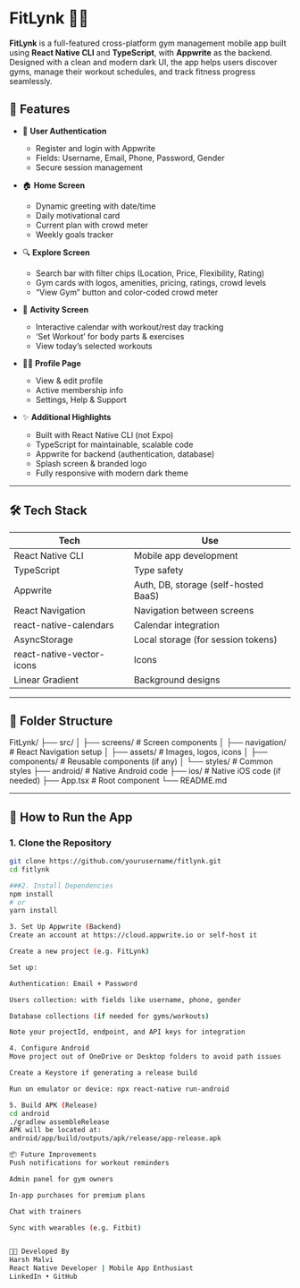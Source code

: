 # FitLynk 🏋️‍♂️

**FitLynk** is a full-featured cross-platform gym management mobile app built using **React Native CLI** and **TypeScript**, with **Appwrite** as the backend. Designed with a clean and modern dark UI, the app helps users discover gyms, manage their workout schedules, and track fitness progress seamlessly.

## 📱 Features

- 🔐 **User Authentication**  
  - Register and login with Appwrite
  - Fields: Username, Email, Phone, Password, Gender
  - Secure session management

- 🏠 **Home Screen**  
  - Dynamic greeting with date/time  
  - Daily motivational card  
  - Current plan with crowd meter  
  - Weekly goals tracker  

- 🔍 **Explore Screen**  
  - Search bar with filter chips (Location, Price, Flexibility, Rating)  
  - Gym cards with logos, amenities, pricing, ratings, crowd levels  
  - “View Gym” button and color-coded crowd meter  

- 📆 **Activity Screen**  
  - Interactive calendar with workout/rest day tracking  
  - ‘Set Workout’ for body parts & exercises  
  - View today’s selected workouts  

- 🙍‍♂️ **Profile Page**  
  - View & edit profile  
  - Active membership info  
  - Settings, Help & Support  

- ✨ **Additional Highlights**  
  - Built with React Native CLI (not Expo)  
  - TypeScript for maintainable, scalable code  
  - Appwrite for backend (authentication, database)  
  - Splash screen & branded logo  
  - Fully responsive with modern dark theme  

---

## 🛠️ Tech Stack

| Tech                      | Use                                  |
|---------------------------|--------------------------------------|
| React Native CLI          | Mobile app development               |
| TypeScript                | Type safety                          |
| Appwrite                  | Auth, DB, storage (self-hosted BaaS) |
| React Navigation          | Navigation between screens           |
| react-native-calendars    | Calendar integration                 |
| AsyncStorage              | Local storage (for session tokens)   |
| react-native-vector-icons | Icons                                |
| Linear Gradient           | Background designs                   |

---

## 🧱 Folder Structure

FitLynk/
├── src/
│ ├── screens/ # Screen components
│ ├── navigation/ # React Navigation setup
│ ├── assets/ # Images, logos, icons
│ ├── components/ # Reusable components (if any)
│ └── styles/ # Common styles
├── android/ # Native Android code
├── ios/ # Native iOS code (if needed)
├── App.tsx # Root component
└── README.md

---

## 🚀 How to Run the App

### 1. Clone the Repository

```bash
git clone https://github.com/yourusername/fitlynk.git
cd fitlynk

###2. Install Dependencies
npm install
# or
yarn install

3. Set Up Appwrite (Backend)
Create an account at https://cloud.appwrite.io or self-host it

Create a new project (e.g. FitLynk)

Set up:

Authentication: Email + Password

Users collection: with fields like username, phone, gender

Database collections (if needed for gyms/workouts)

Note your projectId, endpoint, and API keys for integration

4. Configure Android
Move project out of OneDrive or Desktop folders to avoid path issues

Create a Keystore if generating a release build

Run on emulator or device: npx react-native run-android

5. Build APK (Release)
cd android
./gradlew assembleRelease
APK will be located at:
android/app/build/outputs/apk/release/app-release.apk

📦 Future Improvements
Push notifications for workout reminders

Admin panel for gym owners

In-app purchases for premium plans

Chat with trainers

Sync with wearables (e.g. Fitbit)


🧑‍💻 Developed By
Harsh Malvi
React Native Developer | Mobile App Enthusiast
LinkedIn • GitHub



